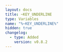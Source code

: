 ```yaml
---
layout: docs
title: ~KEY_UNDERLINE
type: Variables
name: "%~KEY_UNDERLINE%"
hidden: true
changelog:
  - type: Added
    version: v0.8.2
---
```

